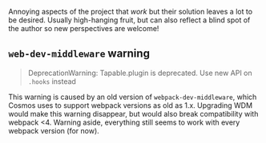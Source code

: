 Annoying aspects of the project that _work_ but their solution leaves a lot to be desired. Usually high-hanging fruit, but can also reflect a blind spot of the author so new perspectives are welcome!

## `web-dev-middleware` warning

> DeprecationWarning: Tapable.plugin is deprecated. Use new API on `.hooks` instead

This warning is caused by an old version of `webpack-dev-middleware`, which Cosmos uses to support webpack versions as old as 1.x. Upgrading WDM would make this warning disappear, but would also break compatibility with webpack <4. Warning aside, everything still seems to work with every webpack version (for now).
